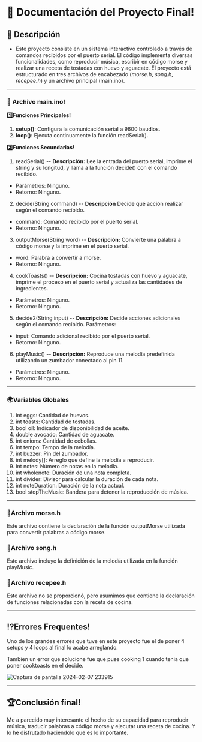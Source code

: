 # **💯 Documentación del Proyecto Final!**
## **📑 Descripción**
- Este proyecto consiste en un sistema interactivo controlado a través de comandos recibidos por el puerto serial. El código implementa diversas funcionalidades, como reproducir música, escribir en código morse y realizar una receta de tostadas con huevo y aguacate. El proyecto está estructurado en tres archivos de encabezado (*morse.h*, *song.h*, *recepee.h*) y un archivo principal (main.ino).

---

### **🎃 Archivo main.ino**!
**1️⃣Funciones Principales!**

1. **setup()**: Configura la comunicación serial a 9600 baudios.
2. **loop()**: Ejecuta continuamente la función readSerial().

**2️⃣Funciones Secundarias!**
1. readSerial()
-- **Descripción:** Lee la entrada del puerto serial, imprime el string y su longitud, y llama a la función decide() con el comando recibido.

- Parámetros: Ninguno.
- Retorno: Ninguno.
2. decide(String command)
-- **Descripción** Decide qué acción realizar según el comando recibido.

- command: Comando recibido por el puerto serial.
- Retorno: Ninguno.
3. outputMorse(String word)
-- **Descripción:** Convierte una palabra a código morse y la imprime en el puerto serial.

- word: Palabra a convertir a morse.
- Retorno: Ninguno.
4. cookToasts()
-- **Descripción:** Cocina tostadas con huevo y aguacate, imprime el proceso en el puerto serial y actualiza las cantidades de ingredientes.
- Parámetros: Ninguno.
- Retorno: Ninguno.
5. decide2(String input)
-- **Descripción:** Decide acciones adicionales según el comando recibido.
Parámetros:
- input: Comando adicional recibido por el puerto serial.
- Retorno: Ninguno.
6. playMusic()
-- **Descripción:** Reproduce una melodía predefinida utilizando un zumbador conectado al pin 11.
- Parámetros: Ninguno.
- Retorno: Ninguno.
---

### **​🌍​Variables Globales**
1. int eggs: Cantidad de huevos.
2. int toasts: Cantidad de tostadas.
3. bool oil: Indicador de disponibilidad de aceite.
4. double avocado: Cantidad de aguacate.
5. int onions: Cantidad de cebollas.
7. int tempo: Tempo de la melodía.
8. int buzzer: Pin del zumbador.
9. int melody[]: Arreglo que define la melodía a reproducir.
10. int notes: Número de notas en la melodía.
11. int wholenote: Duración de una nota completa.
12. int divider: Divisor para calcular la duración de cada nota.
13. int noteDuration: Duración de la nota actual.
14. bool stopTheMusic: Bandera para detener la reproducción de música.
---

### **🐒Archivo morse.h**
Este archivo contiene la declaración de la función outputMorse utilizada para convertir palabras a código morse.

### **🎼​Archivo song.h**
Este archivo incluye la definición de la melodía utilizada en la función playMusic.

### **🧾Archivo recepee.h**
Este archivo no se proporcionó, pero asumimos que contiene la declaración de funciones relacionadas con la receta de cocina.

---
## **​⁉️​Errores Frequentes!**

Uno de los grandes errores que tuve en este proyecto fue el de poner 4 setups y 4 loops al final lo acabe arreglando.

Tambien un error que solucione fue que puse cooking 1 cuando tenia que poner cooktoasts en el decide.


![Captura de pantalla 2024-02-07 233915](https://github.com/axckzz/J25-Progamming/assets/144990882/b7b77096-8248-4c40-a779-19d05123178a)

---
## ​​🏆​**Conclusión final!**
Me a parecido muy interesante el hecho de su capacidad para reproducir música, traducir palabras a código morse y ejecutar una receta de cocina. Y lo he disfrutado haciendolo que es lo importante.
